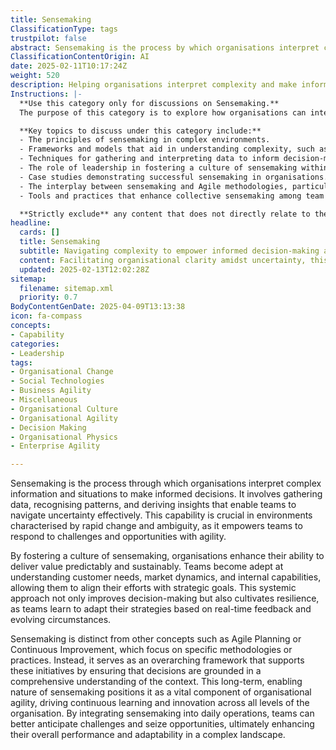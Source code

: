```yaml
---
title: Sensemaking
ClassificationType: tags
trustpilot: false
abstract: Sensemaking is the process by which organisations interpret complex information and situations to make informed decisions, involving data gathering, pattern recognition, and insight derivation. This capability is particularly valuable in environments marked by rapid change and uncertainty, as it enables teams to respond effectively to challenges and opportunities. By cultivating a culture of sensemaking, organisations can enhance their ability to deliver value in a predictable and sustainable manner, as teams become skilled at understanding customer needs, market dynamics, and internal capabilities, thereby aligning their efforts with strategic objectives. Unlike methodologies such as Agile Planning or Continuous Improvement, which focus on specific practices, sensemaking serves as a foundational framework that supports these initiatives by ensuring decisions are informed by a comprehensive understanding of the context. This long-term, enabling nature of sensemaking is essential for organisational agility, fostering continuous learning and innovation at all levels. By integrating sensemaking into daily operations, teams can better anticipate challenges and seize opportunities, ultimately improving their performance and adaptability in a complex landscape.
ClassificationContentOrigin: AI
date: 2025-02-11T10:17:24Z
weight: 520
description: Helping organisations interpret complexity and make informed decisions.
Instructions: |-
  **Use this category only for discussions on Sensemaking.**  
  The purpose of this category is to explore how organisations can interpret complex situations and environments to make informed, effective decisions. Sensemaking involves understanding the dynamics of complexity and uncertainty, enabling teams to navigate challenges and adapt strategies accordingly.

  **Key topics to discuss under this category include:**
  - The principles of sensemaking in complex environments.
  - Frameworks and models that aid in understanding complexity, such as the Cynefin Framework.
  - Techniques for gathering and interpreting data to inform decision-making.
  - The role of leadership in fostering a culture of sensemaking within teams.
  - Case studies demonstrating successful sensemaking in organisations.
  - The interplay between sensemaking and Agile methodologies, particularly in responding to change.
  - Tools and practices that enhance collective sensemaking among team members.

  **Strictly exclude** any content that does not directly relate to the interpretation of complexity, decision-making processes, or the application of sensemaking in organisational contexts. Avoid discussions that focus solely on technical implementations, project management without a sensemaking perspective, or unrelated theories that do not contribute to understanding complexity.
headline:
  cards: []
  title: Sensemaking
  subtitle: Navigating complexity to empower informed decision-making and enhance organisational understanding.
  content: Facilitating organisational clarity amidst uncertainty, this classification encompasses practices for interpreting complex environments, enhancing decision-making, and fostering adaptive strategies. Topics include systems thinking, stakeholder engagement, feedback loops, and the application of frameworks that support continuous learning and improvement in dynamic contexts.
  updated: 2025-02-13T12:02:28Z
sitemap:
  filename: sitemap.xml
  priority: 0.7
BodyContentGenDate: 2025-04-09T13:13:38
icon: fa-compass
concepts:
- Capability
categories:
- Leadership
tags:
- Organisational Change
- Social Technologies
- Business Agility
- Miscellaneous
- Organisational Culture
- Organisational Agility
- Decision Making
- Organisational Physics
- Enterprise Agility

---
```

Sensemaking is the process through which organisations interpret complex information and situations to make informed decisions. It involves gathering data, recognising patterns, and deriving insights that enable teams to navigate uncertainty effectively. This capability is crucial in environments characterised by rapid change and ambiguity, as it empowers teams to respond to challenges and opportunities with agility.

By fostering a culture of sensemaking, organisations enhance their ability to deliver value predictably and sustainably. Teams become adept at understanding customer needs, market dynamics, and internal capabilities, allowing them to align their efforts with strategic goals. This systemic approach not only improves decision-making but also cultivates resilience, as teams learn to adapt their strategies based on real-time feedback and evolving circumstances.

Sensemaking is distinct from other concepts such as Agile Planning or Continuous Improvement, which focus on specific methodologies or practices. Instead, it serves as an overarching framework that supports these initiatives by ensuring that decisions are grounded in a comprehensive understanding of the context. This long-term, enabling nature of sensemaking positions it as a vital component of organisational agility, driving continuous learning and innovation across all levels of the organisation. By integrating sensemaking into daily operations, teams can better anticipate challenges and seize opportunities, ultimately enhancing their overall performance and adaptability in a complex landscape.
